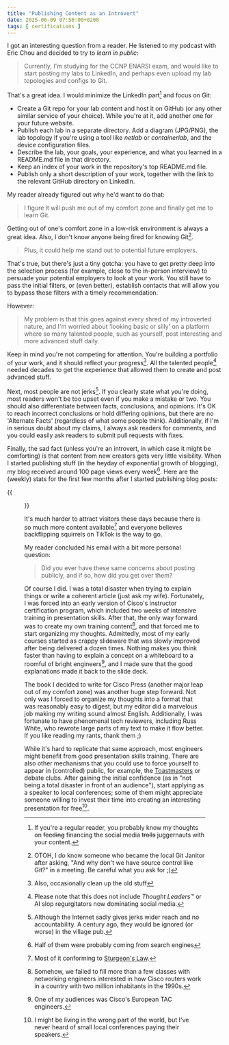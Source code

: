 ```yaml
---
title: "Publishing Content as an Introvert"
date: 2025-06-09 07:56:00+0200
tags: [ certifications ]
---
```

I got an interesting question from a reader. He listened to my podcast with Eric Chou and decided to try to *learn in public*:

> Currently, I'm studying for the CCNP ENARSI exam, and would like to start posting my labs to LinkedIn, and perhaps even upload my lab topologies and configs to Git.

That's a great idea. I would minimize the LinkedIn part[^FTT] and focus on Git:
<!--more-->
[^FTT]: If you're a regular reader, you probably know my thoughts on ~~feeding~~ financing the social media ~~trolls~~ juggernauts with your content.

* Create a Git repo for your lab content and host it on GitHub (or any other similar service of your choice). While you're at it, add another one for your future website.
* Publish each lab in a separate directory. Add a diagram (JPG/PNG), the lab topology if you're using a tool like _netlab_ or _containerlab_, and the device configuration files.
* Describe the lab, your goals, your experience, and what you learned in a README.md file in that directory.
* Keep an index of your work in the repository's top README.md file.
* Publish only a short description of your work, together with the link to the relevant GitHub directory on LinkedIn.

My reader already figured out why he'd want to do that:

> I figure it will push me out of my comfort zone and finally get me to learn Git.

Getting out of one's comfort zone in a low-risk environment is always a great idea. Also, I don't know anyone being fired for knowing Git[^KG].

[^KG]: OTOH, I do know someone who became the local Git Janitor after asking, "And why don't we have source control like Git?" in a meeting. Be careful what you ask for ;)

> Plus, it could help me stand out to potential future employers.

That's true, but there's just a tiny gotcha: you have to get pretty deep into the selection process (for example, close to the in-person interview) to persuade your potential employers to look at your work. You still have to pass the initial filters, or (even better), establish contacts that will allow you to bypass those filters with a timely recommendation.

However:

> My problem is that this goes against every shred of my introverted nature, and I'm worried about 'looking basic or silly' on a platform where so many talented people, such as yourself, post interesting and more advanced stuff daily.

Keep in mind you're not competing for attention. You're building a portfolio of your work, and it should reflect your progress[^CUOS]. All the talented people[^TL] needed decades to get the experience that allowed them to create and post advanced stuff.

[^CUOS]: Also, occasionally clean up the old stuff

[^TL]: Please note that this does not include *Thought Leaders*™ or AI slop regurgitators now dominating social media.

Next, most people are not jerks[^WR]. If you clearly state what you're doing, most readers won't be too upset even if you make a mistake or two. You should also differentiate between facts, conclusions, and opinions. It's OK to reach incorrect conclusions or hold differing opinions, but there are no 'Alternate Facts' (regardless of what some people think). Additionally, if I'm in serious doubt about my claims, I always ask readers for comments, and you could easily ask readers to submit pull requests with fixes.

[^WR]: Although the Internet sadly gives jerks wider reach and no accountability. A century ago, they would be ignored (or worse) in the village pub.

Finally, the sad fact (unless you're an introvert, in which case it might be comforting) is that content from new creators gets very little visibility. When I started publishing stuff (in the heyday of exponential growth of blogging), my blog received around 100 page views every week[^HTSE]. Here are the (weekly) stats for the first few months after I started publishing blog posts:

[^HTSE]: Half of them were probably coming from search engines

{{<figure src="/2025/06/blog-stats-2006.png">}}

It's much harder to attract visitors these days because there is so much more content available[^SL] and everyone believes backflipping squirrels on TikTok is the way to go.

[^SL]: Most of it conforming to [Sturgeon's Law](https://en.wikipedia.org/wiki/Sturgeon%27s_law).

My reader concluded his email with a bit more personal question:

> Did you ever have these same concerns about posting publicly, and if so, how did you get over them?

Of course I did. I was a total disaster when trying to explain things or write a coherent article (just ask my wife). Fortunately, I was forced into an early version of Cisco's instructor certification program, which included two weeks of intensive training in presentation skills. After that, the only way forward was to create my own training content[^2MP], and that forced me to start organizing my thoughts. Admittedly, most of my early courses started as crappy slideware that was slowly improved after being delivered a dozen times. Nothing makes you think faster than having to explain a concept on a whiteboard to a roomful of bright engineers[^TT], and I made sure that the good explanations made it back to the slide deck.

The book I decided to write for Cisco Press (another major leap out of my comfort zone) was another huge step forward. Not only was I forced to organize my thoughts into a format that was reasonably easy to digest, but my editor did a marvelous job making my writing sound almost English. Additionally, I was fortunate to have phenomenal tech reviewers, including Russ White, who rewrote large parts of my text to make it flow better. If you like reading my rants, thank them ;)

[^2MP]: Somehow, we failed to fill more than a few classes with networking engineers interested in how Cisco routers work in a country with two million inhabitants in the 1990s.

[^TT]: One of my audiences was Cisco's European TAC engineers.

While it's hard to replicate that same approach, most engineers might benefit from good presentation skills training. There are also other mechanisms that you could use to force yourself to appear in (controlled) public, for example, the [Toastmasters](https://www.toastmasters.org/) or debate clubs. After gaining the initial confidence (as in "not being a total disaster in front of an audience"), start applying as a speaker to local conferences; some of them might appreciate someone willing to invest their time into creating an interesting presentation for free[^SFF].

[^SFF]: I might be living in the wrong part of the world, but I've never heard of small local conferences paying their speakers.
